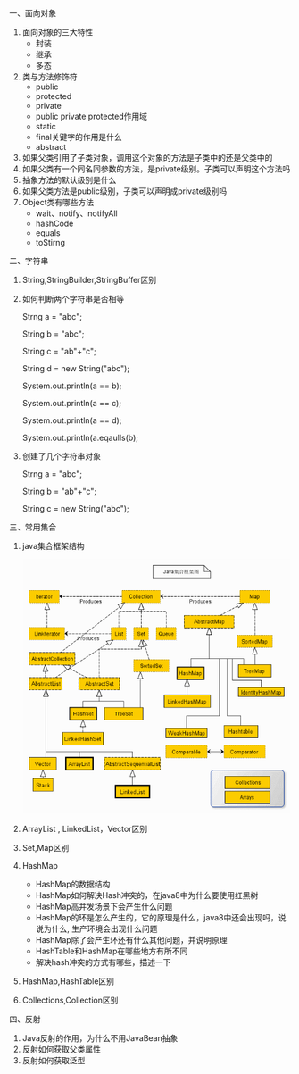 一、面向对象

1. 面向对象的三大特性
   - 封装
   - 继承
   - 多态
2. 类与方法修饰符
   - public
   - protected
   - private
   - public private protected作用域
   - static
   - final关键字的作用是什么
   - abstract
3. 如果父类引用了子类对象，调用这个对象的方法是子类中的还是父类中的
4. 如果父类有一个同名同参数的方法，是private级别。子类可以声明这个方法吗
5. 抽象方法的默认级别是什么
6. 如果父类方法是public级别，子类可以声明成private级别吗
7. Object类有哪些方法
   - wait、notify、notifyAll
   - hashCode
   - equals
   - toStirng

二、字符串

1. String,StringBuilder,StringBuffer区别

2. 如何判断两个字符串是否相等

   Strng a = "abc";

   String b = "abc";

   String c = "ab"+"c";

   String d = new String("abc");

   System.out.println(a == b);

   System.out.println(a == c);

   System.out.println(a == d);

   System.out.println(a.eqaulls(b);

3. 创建了几个字符串对象

   Strng a = "abc";

   String b = "ab"+"c";

   String c = new String("abc");

三、常用集合

1. java集合框架结构

   ![img](https://github.com/191824852/dataAndAlgo/blob/master/interview/img/java%E9%9B%86%E5%90%88%E6%A1%86%E6%9E%B6%E5%9B%BE.gif)

2. ArrayList , LinkedList，Vector区别

3. Set,Map区别

4. HashMap

   - HashMap的数据结构
   - HashMap如何解决Hash冲突的，在java8中为什么要使用红黑树
   - HashMap高并发场景下会产生什么问题
   - HashMap的环是怎么产生的，它的原理是什么，java8中还会出现吗，说说为什么, 生产环境会出现什么问题
   - HashMap除了会产生环还有什么其他问题，并说明原理
   - HashTable和HashMap在哪些地方有所不同
   - 解决hash冲突的方式有哪些，描述一下

5. HashMap,HashTable区别

6. Collections,Collection区别

四、反射

1. Java反射的作用，为什么不用JavaBean抽象
2. 反射如何获取父类属性
3. 反射如何获取泛型



